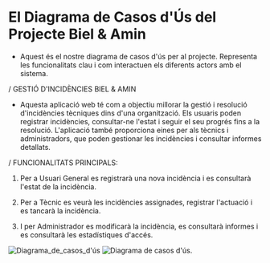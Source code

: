 # El Diagrama de Casos d'Ús del Projecte Biel & Amin

- Aquest és el nostre diagrama de casos d'ús per al projecte. Representa les funcionalitats clau i com interactuen els diferents actors amb el sistema.
  

/ GESTIÓ D'INCIDÈNCIES BIEL & AMIN

- Aquesta aplicació web té com a objectiu millorar la gestió i resolució d'incidències tècniques dins d'una organització. Els usuaris poden registrar incidències, consultar-ne l'estat i seguir el seu progrés fins a la resolució. L'aplicació també proporciona eines per als tècnics i administradors, que poden gestionar les incidències i consultar informes detallats.


/ FUNCIONALITATS PRINCIPALS:

1. Per a Usuari General es registrarà una nova incidència i es consultarà l'estat de la incidència.

2. Per a Tècnic es veurà les incidències assignades, registrar l'actuació i es tancarà la incidència.

3. I per Administrador es modificarà la incidència, es consultarà informes i es consultarà les estadístiques d'accés.


![Diagrama_de_casos_d'ús](https://github.com/user-attachments/assets/d9dacb84-2089-4146-9a72-e1f41edaa467)
![Diagrama de casos d'ús](https://drive.google.com/file/d/1RjbLZuAOFR9MJZkwgnbnhcmt5FhhRZIg/view?usp=drive_link).
